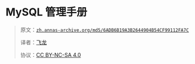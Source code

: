 # MySQL 管理手册

> 原文：[`zh.annas-archive.org/md5/6ADB6B19A3B2644904B54CF99112FA7C`](https://zh.annas-archive.org/md5/6ADB6B19A3B2644904B54CF99112FA7C)
> 
> 译者：[飞龙](https://github.com/wizardforcel)
> 
> 协议：[CC BY-NC-SA 4.0](http://creativecommons.org/licenses/by-nc-sa/4.0/)